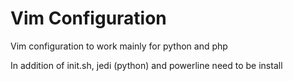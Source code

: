 Vim Configuration
=================

Vim configuration to work mainly for python and php


In addition of init.sh, jedi (python) and powerline need to be install

